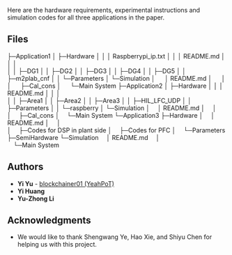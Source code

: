 ﻿

Here are the hardware requirements, experimental instructions and simulation codes for all three applications in the paper.

## Files

├─Application1
│  ├─Hardware
│  │  │  Raspberrypi_ip.txt
│  │  │  README.md
│  │  │  
│  │  ├─DG1
│  │  ├─DG2
│  │  ├─DG3
│  │  ├─DG4
│  │  ├─DG5
│  │  ├─m2plab_cnf
│  │  └─Parameters
│  └─Simulation
│     &emsp; │  README.md
│     &emsp; │  
│     &emsp; ├─Cal_cons
│     &emsp; └─Main System
├─Application2
│  ├─Hardware
│  │  │  README.md
│  │  │  
│  │  ├─Area1
│  │  ├─Area2
│  │  ├─Area3
│  │  ├─HIL_LFC_UDP
│  │  ├─Parameters
│  │  └─raspberry
│  └─Simulation
│      &emsp;│  README.md
│      &emsp;│  
│      &emsp;├─Cal_cons
│      &emsp;└─Main System
└─Application3
    ├─Hardware
    │  &emsp;│  README.md
    │  &emsp;│  
    │  &emsp;├─Codes for DSP in plant side
    │  &emsp;├─Codes for PFC
    │  &emsp;└─Parameters
    ├─SemiHardware
    └─Simulation
        &emsp;│  README.md
        &emsp;│  
        &emsp;└─Main System


## Authors

* **Yi Yu** - [blockchainer01 (YeahPoT) ](https://github.com/blockchainer01)
* **Yi Huang**
* **Yu-Zhong Li**

## Acknowledgments

 <!-- Acknowledge Shengwang Ye, Hao Xie, and Shiyu Chen that helped us in this project. -->
* We would like to thank Shengwang Ye, Hao Xie, and Shiyu Chen for helping us with this project.
